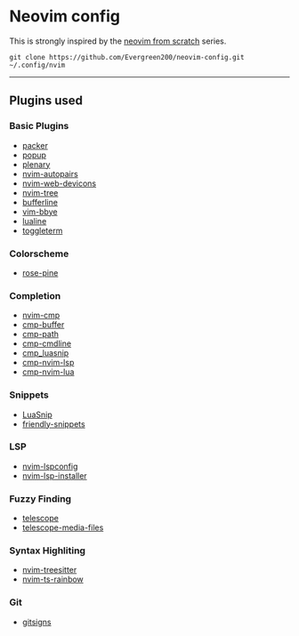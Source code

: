 # Neovim config

This is strongly inspired by the [neovim from scratch](https://github.com/lunarvim/neovim-from-scratch/tree/master) series.

```shell
git clone https://github.com/Evergreen200/neovim-config.git ~/.config/nvim
```

------

## Plugins used

### Basic Plugins
- [packer](https://github.com/wbthomason/packer.nvim)
- [popup](https://github.com/nvim-lua/popup.nvim)
- [plenary](https://github.com/nvim-lua/plenary.nvim)
- [nvim-autopairs](https://github.com/windwp/nvim-autopairs)
- [nvim-web-devicons](https://github.com/kyazdani42/nvim-web-devicons)
- [nvim-tree](https://github.com/kyazdani42/nvim-tree.lua)
- [bufferline](https://github.com/akinsho/bufferline.nvim)
- [vim-bbye](https://github.com/moll/vim-bbye)
- [lualine](https://github.com/nvim-lualine/lualine.nvim)
- [toggleterm](https://github.com/akinsho/toggleterm.nvim)

### Colorscheme
- [rose-pine](https://github.com/rose-pine/neovim)

### Completion
- [nvim-cmp](https://github.com/hrsh7th/nvim-cmp)
- [cmp-buffer](https://github.com/hrsh7th/cmp-buffer)
- [cmp-path](https://github.com/hrsh7th/cmp-path)
- [cmp-cmdline](https://github.com/hrsh7th/cmp-cmdline)
- [cmp_luasnip](https://github.com/saadparwaiz1/cmp_luasnip)
- [cmp-nvim-lsp](https://github.com/hrsh7th/cmp-nvim-lsp)
- [cmp-nvim-lua](https://github.com/hrsh7th/cmp-nvim-lua)

### Snippets
- [LuaSnip](https://github.com/L3MON4D3/LuaSnip)
- [friendly-snippets](https://github.com/rafamadriz/friendly-snippets)

### LSP
- [nvim-lspconfig](https://github.com/neovim/nvim-lspconfig)
- [nvim-lsp-installer](https://github.com/williamboman/nvim-lsp-installer)

### Fuzzy Finding
- [telescope](https://github.com/nvim-telescope/telescope.nvim)
- [telescope-media-files](https://github.com/nvim-telescope/telescope-media-files.nvim)

### Syntax Highliting
- [nvim-treesitter](https://github.com/nvim-treesitter/nvim-treesitter)
- [nvim-ts-rainbow](https://github.com/p00f/nvim-ts-rainbow)

### Git
- [gitsigns](https://github.com/lewis6991/gitsigns.nvim)
